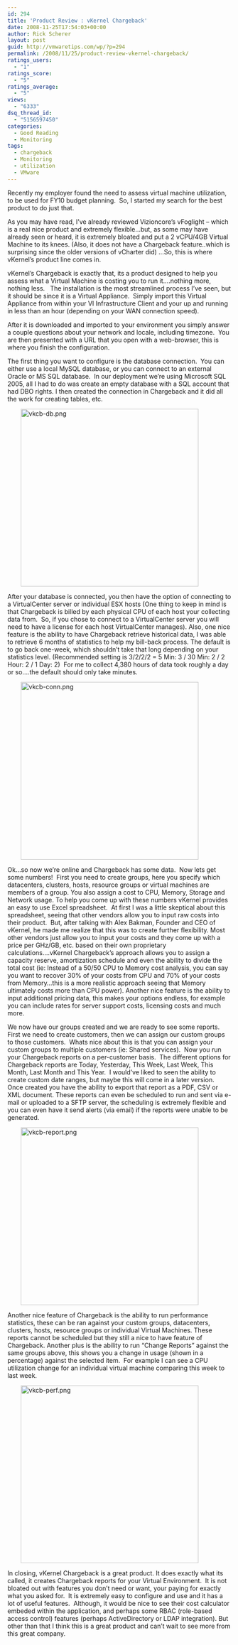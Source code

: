 ```yaml
---
id: 294
title: 'Product Review : vKernel Chargeback'
date: 2008-11-25T17:54:03+00:00
author: Rick Scherer
layout: post
guid: http://vmwaretips.com/wp/?p=294
permalink: /2008/11/25/product-review-vkernel-chargeback/
ratings_users:
  - "1"
ratings_score:
  - "5"
ratings_average:
  - "5"
views:
  - "6333"
dsq_thread_id:
  - "5156597450"
categories:
  - Good Reading
  - Monitoring
tags:
  - chargeback
  - Monitoring
  - utilization
  - VMware
---
```

Recently my employer found the need to assess virtual machine utilization, to be used for FY10 budget planning.  So, I started my search for the best product to do just that.

As you may have read, I&#8217;ve already reviewed Vizioncore&#8217;s vFoglight &#8211; which is a real nice product and extremely flexible&#8230;but, as some may have already seen or heard, it is extremely bloated and put a 2 vCPU/4GB Virtual Machine to its knees. (Also, it does not have a Chargeback feature..which is surprising since the older versions of vCharter did) &#8230;So, this is where vKernel&#8217;s product line comes in.

<!--more-->

vKernel&#8217;s Chargeback is exactly that, its a product designed to help you assess what a Virtual Machine is costing you to run it&#8230;.nothing more, nothing less.   The installation is the most streamlined process I&#8217;ve seen, but it should be since it is a Virtual Appliance.  Simply import this Virtual Appliance from within your VI Infrastructure Client and your up and running in less than an hour (depending on your WAN connection speed).

After it is downloaded and imported to your environment you simply answer a couple questions about your network and locale, including timezone.  You are then presented with a URL that you open with a web-browser, this is where you finish the configuration.

The first thing you want to configure is the database connection.  You can either use a local MySQL database, or you can connect to an external Oracle or MS SQL database.  In our deployment we&#8217;re using Microsoft SQL 2005, all I had to do was create an empty database with a SQL account that had DBO rights. I then created the connection in Chargeback and it did all the work for creating tables, etc.

<p style="padding-left: 30px;">
  <a class="thickbox" href="http://vmwaretips.com/wp/wp-content/gallery/screenshots/vkcb-db.png"><img class="ngg-singlepic ngg-none alignnone" src="http://vmwaretips.com/wp/wp-content/gallery/screenshots/vkcb-db.png" alt="vkcb-db.png" width="400" /></a>
</p>

After your database is connected, you then have the option of connecting to a VirtualCenter server or individual ESX hosts (One thing to keep in mind is that Chargeback is billed by each physical CPU of each host your collecting data from.  So, if you chose to connect to a VirtualCenter server you will need to have a license for each host VirtualCenter manages). Also, one nice feature is the ability to have Chargeback retrieve historical data, I was able to retrieve 6 months of statistics to help my bill-back process. The default is to go back one-week, which shouldn&#8217;t take that long depending on your statistics level. (Recommended setting is 3/2/2/2 = 5 Min: 3 / 30 Min: 2 / 2 Hour: 2 / 1 Day: 2)  For me to collect 4,380 hours of data took roughly a day or so&#8230;.the default should only take minutes.

<p style="padding-left: 30px;">
  <a class="thickbox" href="http://vmwaretips.com/wp/wp-content/gallery/screenshots/vkcb-conn.png"><img class="ngg-singlepic ngg-none alignnone" src="http://vmwaretips.com/wp/wp-content/gallery/screenshots/vkcb-conn.png" alt="vkcb-conn.png" width="400" /></a>
</p>

Ok&#8230;so now we&#8217;re online and Chargeback has some data.  Now lets get some numbers!  First you need to create groups, here you specify which datacenters, clusters, hosts, resource groups or virtual machines are members of a group. You also assign a cost to CPU, Memory, Storage and Network usage. To help you come up with these numbers vKernel provides an easy to use Excel spreadsheet.  At first I was a little skeptical about this spreadsheet, seeing that other vendors allow you to input raw costs into their product.  But, after talking with Alex Bakman, Founder and CEO of vKernel, he made me realize that this was to create further flexibility. Most other vendors just allow you to input your costs and they come up with a price per GHz/GB, etc. based on their own proprietary calculations&#8230;.vKernel Chargeback&#8217;s approach allows you to assign a capacity reserve, amortization schedule and even the ability to divide the total cost (ie: Instead of a 50/50 CPU to Memory cost analysis, you can say you want to recover 30% of your costs from CPU and 70% of your costs from Memory&#8230;this is a more realistic approach seeing that Memory ultimately costs more than CPU power). Another nice feature is the ability to input additional pricing data, this makes your options endless, for example you can include rates for server support costs, licensing costs and much more.

We now have our groups created and we are ready to see some reports.  First we need to create customers, then we can assign our custom groups to those customers.  Whats nice about this is that you can assign your custom groups to multiple customers (ie: Shared services).  Now you run your Chargeback reports on a per-customer basis.  The different options for Chargeback reports are Today, Yesterday, This Week, Last Week, This Month, Last Month and This Year.  I would&#8217;ve liked to seen the ability to create custom date ranges, but maybe this will come in a later version.  Once created you have the ability to export that report as a PDF, CSV or XML document. These reports can even be scheduled to run and sent via e-mail or uploaded to a SFTP server, the scheduling is extremely flexible and you can even have it send alerts (via email) if the reports were unable to be generated.

<p style="padding-left: 30px;">
  <a class="thickbox" href="http://vmwaretips.com/wp/wp-content/gallery/screenshots/vkcb-report.png"><img class="ngg-singlepic ngg-none alignnone" src="http://vmwaretips.com/wp/wp-content/gallery/screenshots/vkcb-report.png" alt="vkcb-report.png" width="400" /></a>
</p>

Another nice feature of Chargeback is the ability to run performance statistics, these can be ran against your custom groups, datacenters, clusters, hosts, resource groups or individual Virtual Machines. These reports cannot be scheduled but they still a nice to have feature of Chargeback. Another plus is the ability to run &#8220;Change Reports&#8221; against the same groups above, this shows you a change in usage (shown in a percentage) against the selected item.  For example I can see a CPU utilization change for an individual virtual machine comparing this week to last week.

<p style="padding-left: 30px;">
  <a class="thickbox" href="http://vmwaretips.com/wp/wp-content/gallery/screenshots/vkcb-perf.png"><img class="ngg-singlepic ngg-none alignnone" src="http://vmwaretips.com/wp/wp-content/gallery/screenshots/vkcb-perf.png" alt="vkcb-perf.png" width="400" /></a>
</p>

In closing, vKernel Chargeback is a great product. It does exactly what its called, it creates Chargeback reports for your Virtual Environment.  It is not bloated out with features you don&#8217;t need or want, your paying for exactly what you asked for.  It is extremely easy to configure and use and it has a lot of useful features.  Although, it would be nice to see their cost calculator embeded within the application, and perhaps some RBAC (role-based access control) features (perhaps ActiveDirectory or LDAP integration). But other than that I think this is a great product and can&#8217;t wait to see more from this great company.